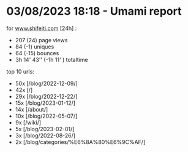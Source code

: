 # 03/08/2023 18:18 - Umami report
for www.shifeiti.com [24h] :

 - 207 (24) page views
 - 84 (-1) uniques
 - 64 (-15) bounces
 - 3h 14' 43'' (-1h 11' ) totaltime


top 10 urls:
 - 50x [/blog/2022-12-09/]
 - 42x [/]
 - 29x [/blog/2022-12-22/]
 - 15x [/blog/2023-01-12/]
 - 14x [/about/]
 - 10x [/blog/2022-05-07/]
 - 9x [/wiki/]
 - 5x [/blog/2023-02-01/]
 - 3x [/blog/2022-08-26/]
 - 2x [/blog/categories/%E6%8A%80%E6%9C%AF/]


